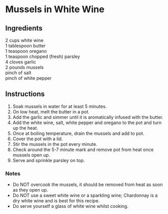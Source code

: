 # Mussels in White Wine

## Ingredients

2 cups white wine  
1 tablespoon butter  
1 teaspoon oregano  
1 teaspoon chopped (fresh) parsley  
4 cloves garlic  
2 pounds mussels  
pinch of salt  
pinch of white pepper  

## Instructions

1. Soak mussels in water for at least 5 minutes.
2. On low heat, melt the butter in a pot.
3. Add the garlic and simmer until it is aromatically infused with the butter.
4. Add the white wine, salt, white pepper and oregano to the pot and turn up the heat.
5. Once at boiling temperature, drain the mussels and add to pot.
6. Cover the pot with a lid.
7. Stir the mussels in the pot every minute.
8. Check around the 5-7 minute mark and remove pot from heat once mussels open up. 
9. Serve and sprinkle parsley on top.

### Notes
* Do NOT overcook the mussels, it should be removed from heat as soon as they open up.
* Do NOT use a sweet white wine or a sparkling wine; Chardonnay is a dry white wine and is best for this recipe.
* Do serve yourself a glass of white wine whilst cooking.

